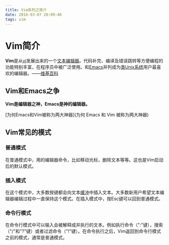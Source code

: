 ```yaml
---
title: Vim系列之简介
date: 2016-03-07 20:09:46
tags: vim
---
```

# Vim简介

**Vim**是从[vi](https://zh.wikipedia.org/wiki/Vi)发展出来的一个[文本编辑器](https://zh.wikipedia.org/wiki/%E6%96%87%E6%9C%AC%E7%BC%96%E8%BE%91%E5%99%A8)。代码补完、编译及错误跳转等方便编程的功能特别丰富，在程序员中被广泛使用。和[Emacs](https://zh.wikipedia.org/wiki/Emacs)并列成为[类Unix系统](https://zh.wikipedia.org/wiki/%E7%B1%BBUnix%E7%B3%BB%E7%BB%9F)用户最喜欢的编辑器。——[维基百科](https://zh.wikipedia.org/wiki/Vim)

<!-- more -->

## Vim和Emacs之争

**Vim是编辑器之神，Emacs是神的编辑器。**

[为何Emacs和Vim被称为两大神器](为何 Emacs 和 Vim 被称为两大神器)

## Vim常见的模式 ##

### 普通模式 ###

在普通模式中，用的编辑器命令，比如移动光标，删除文本等等。这也是Vim启动后的默认模式。

### 插入模式 ###

在这个模式中，大多数按键都会向文本[缓冲](https://zh.wikipedia.org/w/index.php?title=%E7%BC%93%E5%86%B2&action=edit&redlink=1)中插入文本。大多数新用户希望文本编辑器编辑过程中一直保持这个模式。在插入模式中，按Esc键可以回到普通模式。

### 命令行模式 ###

在命令行模式中可以输入会被解释成并执行的文本。例如执行命令（":"键），搜索（"/"和"?"键）或者过滤命令（"!"键）。在命令执行之后，Vim返回到命令行模式之前的模式，通常是普通模式。

















